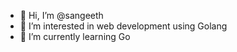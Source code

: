 - 👋 Hi, I’m @sangeeth
- 👀 I’m interested in web development using Golang
- 🌱 I’m currently learning Go 


<!---
sangeeth518/sangeeth518 is a ✨ special ✨ repository because its `README.md` (this file) appears on your GitHub profile.
You can click the Preview link to take a look at your changes.
--->
